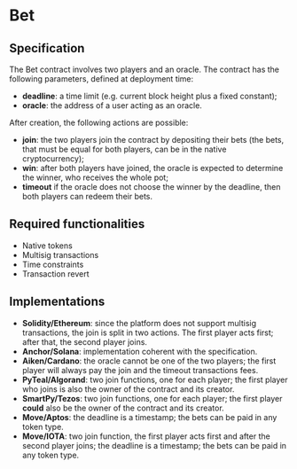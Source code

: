 # Bet

## Specification

The Bet contract involves two players and an oracle. The contract has the following parameters, defined at deployment time:
- **deadline**: a time limit (e.g. current block height plus a fixed constant); 
- **oracle**: the address of a user acting as an oracle.

After creation, the following actions are possible: 
- **join**: the two players join the contract by depositing their bets (the bets, that must be equal for both players, can be in the native cryptocurrency);
- **win**: after both players have joined, the oracle is expected to determine the winner, who receives the whole pot;
- **timeout** if the oracle does not choose the winner by the deadline, then both players can redeem their bets.

## Required functionalities

- Native tokens
- Multisig transactions
- Time constraints
- Transaction revert

## Implementations

- **Solidity/Ethereum**: since the platform does not support multisig transactions, the join is split in two actions. The first player acts first; after that, the second player joins.
- **Anchor/Solana**: implementation coherent with the specification.
- **Aiken/Cardano**: the oracle cannot be one of the two players; the first player will always pay the join and the timeout transactions fees.  
- **PyTeal/Algorand**: two join functions, one for each player; the first player who joins is also the owner of the contract and its creator.
- **SmartPy/Tezos**: two join functions, one for each player; the first player **could** also be the owner of the contract and its creator.
- **Move/Aptos**: the deadline is a timestamp; the bets can be paid in any token type.
- **Move/IOTA**: two join function, the first player acts first and after the second player joins; the deadline is a timestamp; the bets can be paid in any token type.
